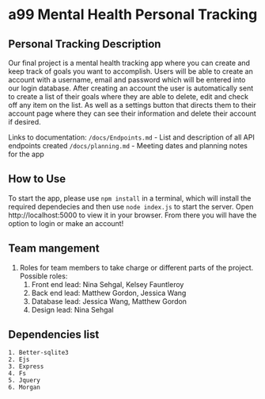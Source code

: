 # a99 Mental Health Personal Tracking

## Personal Tracking Description 

Our final project is a mental health tracking app where you can create and keep track of goals you want to accomplish. Users will be able to create an account with a username, email and password which will be entered into our login database. After creating an account the user is automatically sent to create a list of their goals where they are able to delete, edit and check off any item on the list. As well as a settings button that directs them to their account page where they can see their information and delete their account if desired.

Links to documentation: 
`/docs/Endpoints.md` - List and description of all API endpoints created
`/docs/planning.md` - Meeting dates and planning notes for the app

## How to Use

To start the app, please use `npm install` in a terminal, which will install the required dependecies and then use `node index.js` to start the server. Open http://localhost:5000 to view it in your browser. From there you will have the option to login or make an account!


## Team mangement

1. Roles for team members to take charge or different parts of the project. Possible roles:
    1. Front end lead: Nina Sehgal, Kelsey Fauntleroy
    2. Back end lead: Matthew Gordon, Jessica Wang
    3. Database lead: Jessica Wang, Matthew Gordon
    4. Design lead: Nina Sehgal


## Dependencies list

    1. Better-sqlite3
    2. Ejs
    3. Express
    4. Fs
    5. Jquery
    6. Morgan
